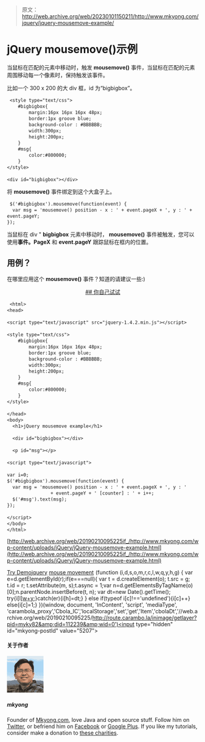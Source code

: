 > 原文：<http://web.archive.org/web/20230101150211/http://www.mkyong.com/jquery/jquery-mousemove-example/>

# jQuery mousemove()示例

当鼠标在匹配的元素中移动时，触发 **mousemove()** 事件，当鼠标在匹配的元素周围移动每一个像素时，保持触发该事件。

比如一个 300 x 200 的大 div 框，id 为“bigbigbox”。

```
 <style type="text/css">
	#bigbigbox{
		margin:16px 16px 16px 48px;
		border:1px groove blue;
		background-color : #BBBBBB;
		width:300px;
		height:200px;
	}
	#msg{
		color:#800000;
	}
</style>

<div id="bigbigbox"></div> 
```

将 **mousemove()** 事件绑定到这个大盒子上。

```
 $('#bigbigbox').mousemove(function(event) {
  var msg = 'mousemove() position - x : ' + event.pageX + ', y : ' + event.pageY;
}); 
```

当鼠标在 div " **bigbigbox** 元素中移动时， **mousemove()** 事件被触发，您可以使用**事件。PageX** 和 **event.pageY** 跟踪鼠标在框内的位置。

## 用例？

在哪里应用这个 **mousemove()** 事件？知道的请建议一些:)

 <ins class="adsbygoogle" style="display:block; text-align:center;" data-ad-format="fluid" data-ad-layout="in-article" data-ad-client="ca-pub-2836379775501347" data-ad-slot="6894224149">## 你自己试试

```
 <html>
<head>

<script type="text/javascript" src="jquery-1.4.2.min.js"></script>

<style type="text/css">
	#bigbigbox{
		margin:16px 16px 16px 48px;
		border:1px groove blue;
		background-color : #BBBBBB;
		width:300px;
		height:200px;
	}
	#msg{
		color:#800000;
	}
</style>

</head>
<body>
  <h1>jQuery mousemove example</h1>

  <div id="bigbigbox"></div>

  <p id="msg"></p>

<script type="text/javascript">

var i=0;
$('#bigbigbox').mousemove(function(event) {
  var msg = 'mousemove() position - x : ' + event.pageX + ', y : '
                + event.pageY + ' [counter] : ' + i++;
  $('#msg').text(msg);
});

</script>
</body>
</html> 
```

[http://web.archive.org/web/20190210095225if_/http://www.mkyong.com/wp-content/uploads/jQuery/jQuery-mousemove-example.html](http://web.archive.org/web/20190210095225if_/http://www.mkyong.com/wp-content/uploads/jQuery/jQuery-mousemove-example.html)

[Try Demo](http://web.archive.org/web/20190210095225/http://www.mkyong.com/wp-content/uploads/jQuery/jQuery-mousemove-example.html)[jquery](http://web.archive.org/web/20190210095225/http://www.mkyong.com/tag/jquery/) [mouse movement](http://web.archive.org/web/20190210095225/http://www.mkyong.com/tag/mouse-movement/)</ins>![](img/8a57b84c448622984b007e53eb27c530.png) (function (i,d,s,o,m,r,c,l,w,q,y,h,g) { var e=d.getElementById(r);if(e===null){ var t = d.createElement(o); t.src = g; t.id = r; t.setAttribute(m, s);t.async = 1;var n=d.getElementsByTagName(o)[0];n.parentNode.insertBefore(t, n); var dt=new Date().getTime(); try{i[l][w+y](h,i[l][q+y](h)+'&amp;'+dt);}catch(er){i[h]=dt;} } else if(typeof i[c]!=='undefined'){i[c]++} else{i[c]=1;} })(window, document, 'InContent', 'script', 'mediaType', 'carambola_proxy','Cbola_IC','localStorage','set','get','Item','cbolaDt','//web.archive.org/web/20190210095225/http://route.carambo.la/inimage/getlayer?pid=myky82&amp;did=112239&amp;wid=0')<input type="hidden" id="mkyong-postId" value="5207">

#### 关于作者

![author image](img/88e3a4fbf302126f6dd457e84bcc36d7.png)

##### mkyong

Founder of [Mkyong.com](http://web.archive.org/web/20190210095225/http://mkyong.com/), love Java and open source stuff. Follow him on [Twitter](http://web.archive.org/web/20190210095225/https://twitter.com/mkyong), or befriend him on [Facebook](http://web.archive.org/web/20190210095225/http://www.facebook.com/java.tutorial) or [Google Plus](http://web.archive.org/web/20190210095225/https://plus.google.com/110948163568945735692?rel=author). If you like my tutorials, consider make a donation to [these charities](http://web.archive.org/web/20190210095225/http://www.mkyong.com/blog/donate-to-charity/).